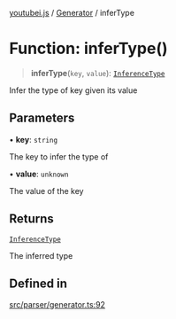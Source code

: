 [youtubei.js](../../../README.md) / [Generator](../README.md) / inferType

# Function: inferType()

> **inferType**(`key`, `value`): [`InferenceType`](../type-aliases/InferenceType.md)

Infer the type of key given its value

## Parameters

• **key**: `string`

The key to infer the type of

• **value**: `unknown`

The value of the key

## Returns

[`InferenceType`](../type-aliases/InferenceType.md)

The inferred type

## Defined in

[src/parser/generator.ts:92](https://github.com/LuanRT/YouTube.js/blob/af92984523f90200a18314b94478a2697c9deab0/src/parser/generator.ts#L92)
